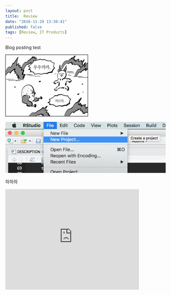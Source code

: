 ```yaml
---
layout: post
title:  Review
date: "2016-11-29 13:30:41"
published: false
tags: [Review, IT Products]
---
```




Blog posting test

![woowookkakka](/figure/source/review/2016-11-22-review/1.jpg)

![woowookkakka](./1.png)


하하하

<iframe width="420" height="315" src="http://www.youtube.com/embed/dQw4w9WgXcQ" frameborder="0" allowfullscreen></iframe>
